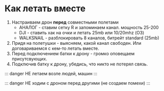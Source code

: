 # Как летать вместе


1. Настраиваем дрон **перед** совместными полетами
	* АНАЛОГ - ставим сетку R и запоминаем канал. мощность 25-200
	* DJI - ставить хак на очки и летать 25mb или 10/20mhz (О3)
	* WALKSNAIL -  разблокировать 8 каналов, битрейт standard (25mb)
2. Придя на полетушки - выясняем, какой канал свободен. Или договариваемся с кем-то летать вместе.
3. Перед подключением батки к дрону - громко оповещаем присутсвующих.
4. Подключив батку к дрону, убедись, что никто не потерял связь.
    
::: danger
НЕ летаем возле людей, машин
:::

::: danger
НЕ ходим с дроном перед другими (не создаем помехи)
:::
